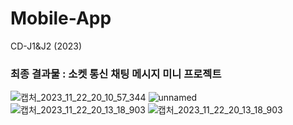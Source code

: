 # Mobile-App
CD-J1&amp;J2 (2023)
### 최종 결과물 : 소켓 통신 채팅 메시지 미니 프로젝트
![캡처_2023_11_22_20_10_57_344](https://github.com/pjho4746/Mobile-App/assets/126854628/a412d6e2-f567-41d4-a05c-926d32aa087c)
![unnamed](https://github.com/pjho4746/Mobile-App/assets/126854628/822cb822-5341-4909-b523-96c254e7cb36)
![캡처_2023_11_22_20_13_18_903](https://github.com/pjho4746/Mobile-App/assets/126854628/cd6e2231-5bab-4331-b76c-31546e3bd593)
![캡처_2023_11_22_20_13_18_903](https://github.com/pjho4746/Mobile-App/assets/126854628/bc6589fe-3742-425c-bbe4-ef4be4f86dae)
